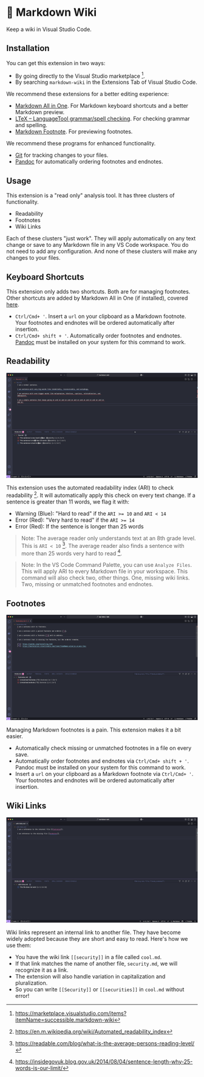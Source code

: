 # 📙 Markdown Wiki

Keep a wiki in Visual Studio Code.

## Installation

You can get this extension in two ways:

- By going directly to the Visual Studio marketplace [^1].
- By searching `markdown-wiki` in the Extensions Tab of Visual Studio Code.

We recommend these extensions for a better editing experience:

- [Markdown All in One](https://marketplace.visualstudio.com/items?itemName=yzhang.markdown-all-in-one). For Markdown keyboard shortcuts and a better Markdown preview.
- [LTeX – LanguageTool grammar/spell checking](https://marketplace.visualstudio.com/items?itemName=valentjn.vscode-ltex). For checking grammar and spelling.
- [Markdown Footnote](https://marketplace.visualstudio.com/items?itemName=houkanshan.vscode-markdown-footnote). For previewing footnotes.

We recommend these programs for enhanced functionality.

- [Git](https://git-scm.com/) for tracking changes to your files.
- [Pandoc](https://pandoc.org/installing.html) for automatically ordering footnotes and endnotes.

## Usage

This extension is a "read only" analysis tool. It has three clusters of functionality.

- Readability
- Footnotes
- Wiki Links

Each of these clusters "just work". They will apply automatically on any text change or save to any Markdown file in any VS Code workspace. You do not need to add any configuration. And none of these clusters will make any changes to your files.

## Keyboard Shortcuts

This extension only adds two shortcuts. Both are for managing footnotes. Other shortcuts are added by Markdown All in One (if installed), covered [here](https://marketplace.visualstudio.com/items?itemName=yzhang.markdown-all-in-one#keyboard-shortcuts).

- `Ctrl/Cmd+ '`. Insert a `url` on your clipboard as a Markdown footnote. Your footnotes and endnotes will be ordered automatically after insertion.
- `Ctrl/Cmd+ shift + '`. Automatically order footnotes and endnotes. [Pandoc](https://pandoc.org/installing.html) must be installed on your system for this command to work.

## Readability

![Readability](./readability.png)

This extension uses the automated readability index (ARI) to check readability [^2]. It will automatically apply this check on every text change. If a sentence is greater than 11 words, we flag it with:

- Warning (Blue): "Hard to read" if the `ARI >= 10` and `ARI < 14`
- Error (Red): "Very hard to read" if the `ARI >= 14`
- Error (Red): If the sentence is longer than 25 words

> Note: The average reader only understands text at an 8th grade level. This is `ARI < 10` [^3]. The average reader also finds a sentence with more than 25 words very hard to read [^4].

> Note: In the VS Code Command Palette, you can use `Analyze Files`. This will apply ARI to every Markdown file in your workspace. This command will also check two, other things. One, missing wiki links. Two, missing or unmatched footnotes and endnotes.

## Footnotes

![Footnotes](./footnotes.png)

Managing Markdown footnotes is a pain. This extension makes it a bit easier.

- Automatically check missing or unmatched footnotes in a file on every save.
- Automatically order footnotes and endnotes via `Ctrl/Cmd+ shift + '`. Pandoc must be installed on your system for this command to work.
- Insert a `url` on your clipboard as a Markdown footnote via `Ctrl/Cmd+ '`. Your footnotes and endnotes will be ordered automatically after insertion.

## Wiki Links

![Wiki Links](./wiki-links.png)

Wiki links represent an internal link to another file. They have become widely adopted because they are short and easy to read. Here's how we use them:

- You have the wiki link `[[security]]` in a file called `cool.md`.
- If that link matches the name of another file, `security.md`, we will recognize it as a link.
- The extension will also handle variation in capitalization and pluralization.
- So you can write `[[Security]]` or `[[securities]]` in `cool.md` without error!

[^1]: https://marketplace.visualstudio.com/items?itemName=successible.markdown-wiki

[^2]: https://en.m.wikipedia.org/wiki/Automated_readability_index

[^3]: https://readable.com/blog/what-is-the-average-persons-reading-level/

[^4]: https://insidegovuk.blog.gov.uk/2014/08/04/sentence-length-why-25-words-is-our-limit/
